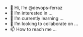 - 👋 Hi, I’m @devops-ferraz
- 👀 I’m interested in ...
- 🌱 I’m currently learning ...
- 💞️ I’m looking to collaborate on ...
- 📫 How to reach me ...

<!---
devops-ferraz/devops-ferraz is a ✨ special ✨ repository because its `README.md` (this file) appears on your GitHub profile.
You can click the Preview link to take a look at your changes.
--->
